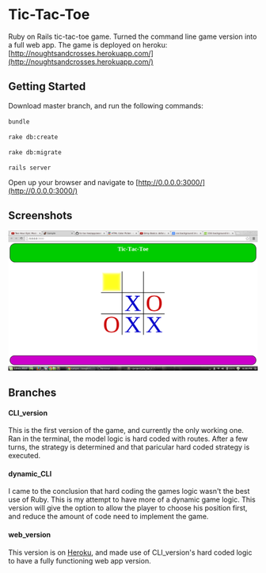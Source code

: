 # Tic-Tac-Toe

Ruby on Rails tic-tac-toe game. Turned the command line game version into a full web app. The game is deployed on heroku: [http://noughtsandcrosses.herokuapp.com/](http://noughtsandcrosses.herokuapp.com/)


## Getting Started

Download master branch, and run the following commands:

`bundle`

`rake db:create`

`rake db:migrate`

`rails server`

Open up your browser and navigate to [http://0.0.0.0:3000/](http://0.0.0.0:3000/)

## Screenshots

![colorful app version](https://raw.githubusercontent.com/Carpk/tic-tac-toe/web_version/app/assets/images/Screenshot%20from%202014-04-20%2018:38:09.png)

## Branches

#### CLI_version

This is the first version of the game, and currently the only working one. Ran in the terminal, the model logic is hard coded with routes. After a few turns, the strategy is determined and that paricular hard coded strategy is executed.

#### dynamic_CLI

I came to the conclusion that hard coding the games logic wasn't the best use of Ruby. This is my attempt to have more of a dynamic game logic. This version will give the option to allow the player to choose his position first, and reduce the amount of code need to implement the game.

#### web_version

This version is on [Heroku](http://noughtsandcrosses.herokuapp.com/), and made use of CLI_version's hard coded logic to have a fully functioning web app version.